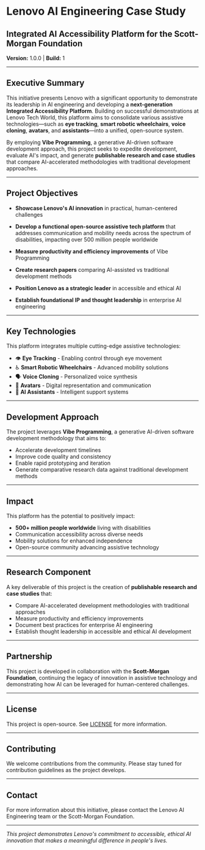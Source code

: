 # Lenovo AI Engineering Case Study

## Integrated AI Accessibility Platform for the Scott-Morgan Foundation

**Version:** 1.0.0 | **Build:** 1

---

## Executive Summary

This initiative presents Lenovo with a significant opportunity to demonstrate its leadership in AI engineering and developing a **next-generation Integrated Accessibility Platform**. Building on successful demonstrations at Lenovo Tech World, this platform aims to consolidate various assistive technologies—such as **eye tracking**, **smart robotic wheelchairs**, **voice cloning**, **avatars**, and **assistants**—into a unified, open-source system.

By employing **Vibe Programming**, a generative AI-driven software development approach, this project seeks to expedite development, evaluate AI's impact, and generate **publishable research and case studies** that compare AI-accelerated methodologies with traditional development approaches.

---

## Project Objectives

- **Showcase Lenovo's AI innovation** in practical, human-centered challenges

- **Develop a functional open-source assistive tech platform** that addresses communication and mobility needs across the spectrum of disabilities, impacting over 500 million people worldwide

- **Measure productivity and efficiency improvements** of Vibe Programming

- **Create research papers** comparing AI-assisted vs traditional development methods

- **Position Lenovo as a strategic leader** in accessible and ethical AI

- **Establish foundational IP and thought leadership** in enterprise AI engineering

---

## Key Technologies

This platform integrates multiple cutting-edge assistive technologies:

- 👁️ **Eye Tracking** - Enabling control through eye movement
- ♿ **Smart Robotic Wheelchairs** - Advanced mobility solutions
- 🗣️ **Voice Cloning** - Personalized voice synthesis
- 🤖 **Avatars** - Digital representation and communication
- 🤝 **AI Assistants** - Intelligent support systems

---

## Development Approach

The project leverages **Vibe Programming**, a generative AI-driven software development methodology that aims to:

- Accelerate development timelines
- Improve code quality and consistency
- Enable rapid prototyping and iteration
- Generate comparative research data against traditional development methods

---

## Impact

This platform has the potential to positively impact:

- **500+ million people worldwide** living with disabilities
- Communication accessibility across diverse needs
- Mobility solutions for enhanced independence
- Open-source community advancing assistive technology

---

## Research Component

A key deliverable of this project is the creation of **publishable research and case studies** that:

- Compare AI-accelerated development methodologies with traditional approaches
- Measure productivity and efficiency improvements
- Document best practices for enterprise AI engineering
- Establish thought leadership in accessible and ethical AI development

---

## Partnership

This project is developed in collaboration with the **Scott-Morgan Foundation**, continuing the legacy of innovation in assistive technology and demonstrating how AI can be leveraged for human-centered challenges.

---

## License

This project is open-source. See [LICENSE](LICENSE) for more information.

---

## Contributing

We welcome contributions from the community. Please stay tuned for contribution guidelines as the project develops.

---

## Contact

For more information about this initiative, please contact the Lenovo AI Engineering team or the Scott-Morgan Foundation.

---

*This project demonstrates Lenovo's commitment to accessible, ethical AI innovation that makes a meaningful difference in people's lives.*

